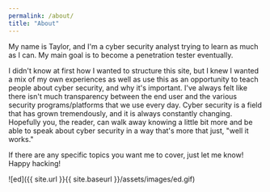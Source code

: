 ```yaml
---
permalink: /about/
title: "About"
---
```

My name is Taylor, and I'm a cyber security analyst trying to learn as much as I can. My main goal is to become a penetration tester eventually.

I didn't know at first how I wanted to structure this site, but I knew I wanted a mix of my own experiences as well as use this as an opportunity to teach people about cyber security, and why it's important. I've always felt like there isn't much transparency between the end user and the various security programs/platforms that we use every day. Cyber security is a field that has grown tremendously, and it is always constantly changing. Hopefully you, the reader, can walk away knowing a little bit more and be able to speak about cyber security in a way that's more that just, "well it works." 

If there are any specific topics you want me to cover, just let me know! Happy hacking! 

![ed]({{ site.url }}{{ site.baseurl }}/assets/images/ed.gif)
